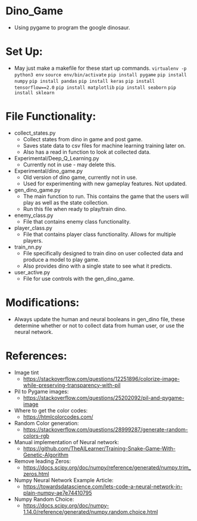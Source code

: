 # Dino_Game
* Using pygame to program the google dinosaur.

# Set Up:
* May just make a makefile for these start up commands.
    `virtualenv -p python3 env`
    `source env/bin/activate`
    `pip install pygame`
    `pip install numpy`
    `pip install pandas`
    `pip install keras`
    `pip install tensorflow==2.0`
    `pip install matplotlib`
    `pip install seaborn`
    `pip install sklearn`
    
# File Functionality:
* collect_states.py
    - Collect states from dino in game and post game.
    - Saves state data to csv files for machine learning training later on.
    - Also has a read in function to look at collected data.
* Experimental/Deep_Q_Learning.py
    - Currently not in use - may delete this.
* Experimental/dino_game.py
    - Old version of dino game, currently not in use.
    - Used for experimenting with new gameplay features. Not updated.
* gen_dino_game.py
    - The main function to run. This contains the game that the users will play as well as the state collection.
    - Run this file when ready to play/train dino.
* enemy_class.py
    - File that contains enemy class functionality.
* player_class.py
    - File that contains player class functionality. Allows for multiple players.
* train_nn.py
    - File specifically designed to train dino on user collected data and produce a model to play game.
    - Also provides dino with a single state to see what it predicts.
* user_active.py
    - File for use controls with the gen_dino_game.

# Modifications:
* Always update the human and neural booleans in gen_dino file,
  these determine whether or not to collect data from human user,
  or use the neural network.


# References:
* Image tint
    * https://stackoverflow.com/questions/12251896/colorize-image-while-preserving-transparency-with-pil
* Pil to Pygame images:
    * https://stackoverflow.com/questions/25202092/pil-and-pygame-image    
* Where to get the color codes:
    * https://htmlcolorcodes.com/
* Random Color generation:
    * https://stackoverflow.com/questions/28999287/generate-random-colors-rgb
* Manual implementation of Neural network:
    * https://github.com/TheAILearner/Training-Snake-Game-With-Genetic-Algorithm
* Remove leading Zeros:
    * https://docs.scipy.org/doc/numpy/reference/generated/numpy.trim_zeros.html
* Numpy Neural Network Example Article:
    * https://towardsdatascience.com/lets-code-a-neural-network-in-plain-numpy-ae7e74410795
* Numpy Random Choice:
    * https://docs.scipy.org/doc/numpy-1.14.0/reference/generated/numpy.random.choice.html